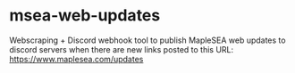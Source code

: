 # msea-web-updates
Webscraping + Discord webhook tool to publish MapleSEA web updates to discord servers when there are new links posted to this URL: https://www.maplesea.com/updates
